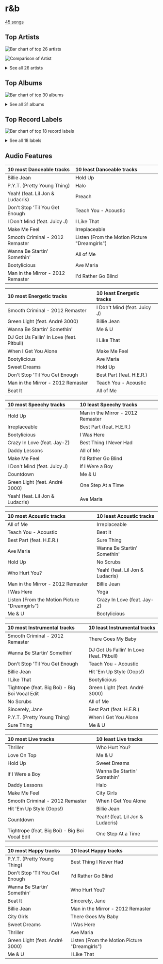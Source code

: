 # r&b

[45 songs](r_b_tracks.md)

## Top Artists

![Bar chart of top 26 artists](../images/genres/r_b/artists.png)

![Comparison of Artist](../images/genres/r_b/artists_comparison.png)


<details>
<summary>See all 26 artists</summary>

|   Number of Tracks | Art                                                                                              | Artist                                         | 🔗                                                           |
|-------------------:|:-------------------------------------------------------------------------------------------------|:-----------------------------------------------|:------------------------------------------------------------|
|                 14 | <img src="https://i.scdn.co/image/ab6761610000e5eb676338904deb80cffb568216" alt="" width="50" /> | [Beyoncé](../artists/beyonc_.md)               | [🔗](https://open.spotify.com/artist/6vWDO969PvNqNYHIOW5v0m) |
|                  8 | <img src="https://i.scdn.co/image/ab6761610000e5eb0e08ea2c4d6789fbf5cbe0aa" alt="" width="50" /> | Michael Jackson                                | [🔗](https://open.spotify.com/artist/3fMbdgg4jU18AjLCKBhRSm) |
|                  5 | <img src="https://i.scdn.co/image/ab6761610000e5eb3ea2c03525939b482f8d3bfd" alt="" width="50" /> | Janelle Monáe                                  | [🔗](https://open.spotify.com/artist/6ueGR6SWhUJfvEhqkvMsVs) |
|                  4 | <img src="https://i.scdn.co/image/ab6761610000e5eb2e42d906f4f9f672359e7379" alt="" width="50" /> | Usher                                          | [🔗](https://open.spotify.com/artist/23zg3TcAtWQy7J6upgbUnj) |
|                  3 | <img src="https://i.scdn.co/image/ab6761610000e5ebaed3c717bf1753ab928ea88d" alt="" width="50" /> | John Legend                                    | [🔗](https://open.spotify.com/artist/5y2Xq6xcjJb2jVM54GHK3t) |
|                  2 | <img src="https://i.scdn.co/image/ab6761610000e5ebbd09edfd2babfc9fd2ba748e" alt="" width="50" /> | Daniel Caesar                                  | [🔗](https://open.spotify.com/artist/20wkVLutqVOYrc0kxFs7rA) |
|                  1 | <img src="https://i.scdn.co/image/ab6761610000e5eba12641edfc4ffbbdf58f7d15" alt="" width="50" /> | Lil Jon                                        | [🔗](https://open.spotify.com/artist/7sfl4Xt5KmfyDs2T3SVSMK) |
|                  1 | <img src="https://i.scdn.co/image/ab6761610000e5ebe50aa80e0f5869f84f6874d1" alt="" width="50" /> | Chris Brown                                    | [🔗](https://open.spotify.com/artist/7bXgB6jMjp9ATFy66eO08Z) |
|                  1 | <img src="https://i.scdn.co/image/5c8d57d92825466637905f0d4219064cb39333e9" alt="" width="50" /> | André 3000                                     | [🔗](https://open.spotify.com/artist/74V3dE1a51skRkdII8y2C6) |
|                  1 | <img src="https://i.scdn.co/image/7667470f669c70a15108051995051fc2cf9e126a" alt="" width="50" /> | Blu Cantrell                                   | [🔗](https://open.spotify.com/artist/6vytZ677lz4LzCrUDcDokM) |
|                  1 | <img src="https://i.scdn.co/image/ab6761610000e5ebb9fd176e4277aed3ced3e732" alt="" width="50" /> | Emily King                                     | [🔗](https://open.spotify.com/artist/6jlWj6y00bMQt8XoKuCjyZ) |
|                  1 | <img src="https://i.scdn.co/image/ab6761610000e5eb116fc50265ef72d7e66723a5" alt="" width="50" /> | Juicy J                                        | [🔗](https://open.spotify.com/artist/5gCRApTajqwbnHHPbr2Fpi) |
|                  1 | <img src="https://i.scdn.co/image/ab6761610000e5eb547d2b41c9f2c97318aad0ed" alt="" width="50" /> | Young Thug                                     | [🔗](https://open.spotify.com/artist/50co4Is1HCEo8bhOyUWKpn) |
|                  1 | <img src="https://i.scdn.co/image/ab6761610000e5ebd9f754de994ed3b6e8f01522" alt="" width="50" /> | Jidenna                                        | [🔗](https://open.spotify.com/artist/4TsHKU8l8Wq7n7OPVikirn) |
|                  1 | <img src="https://i.scdn.co/image/ab6761610000e5ebc75afcd5a9027f60eaebb5e4" alt="" width="50" /> | JAY-Z                                          | [🔗](https://open.spotify.com/artist/3nFkdlSjzX9mRTtwJOzDYB) |
|                  1 | <img src="https://i.scdn.co/image/adcc1cb654e89f2e404688ae0d1bbc942ce02e5d" alt="" width="50" /> | Ludacris                                       | [🔗](https://open.spotify.com/artist/3ipn9JLAPI5GUEo4y4jcoi) |
|                  1 | <img src="https://i.scdn.co/image/ab6761610000e5eb7b05445e212ac49d9ed4c310" alt="" width="50" /> | H.E.R.                                         | [🔗](https://open.spotify.com/artist/3Y7RZ31TRPVadSFVy1o8os) |
|                  1 | <img src="https://i.scdn.co/image/ab6761610000e5eb02eeb5305fa7bdd9ddca42fc" alt="" width="50" /> | Miguel                                         | [🔗](https://open.spotify.com/artist/360IAlyVv4PCEVjgyMZrxK) |
|                  1 | <img src="https://i.scdn.co/image/ab6761610000e5eb7f3c0dffb5229c8734ff60b2" alt="" width="50" /> | Big Boi                                        | [🔗](https://open.spotify.com/artist/2ht3wxeT69CzyKFChNnNAB) |
|                  1 | <img src="https://i.scdn.co/image/ab6761610000e5eb0bae7cfd3b32b10154e0b8b3" alt="" width="50" /> | [Sara Bareilles](../artists/sara_bareilles.md) | [🔗](https://open.spotify.com/artist/2Sqr0DXoaYABbjBo9HaMkM) |
|                  1 | <img src="https://i.scdn.co/image/ab6761610000e5eb009ef60c0a99410630cc40c7" alt="" width="50" /> | Jordin Sparks                                  | [🔗](https://open.spotify.com/artist/2AQjGvtT0pFYfxR3neFcvz) |
|                  1 | <img src="https://i.scdn.co/image/ab6761610000e5eb6f5af779b97c9e52d74d3743" alt="" width="50" /> | Cassie                                         | [🔗](https://open.spotify.com/artist/27FGXRNruFoOdf1vP8dqcH) |
|                  1 | <img src="https://i.scdn.co/image/ab6761610000e5ebf75e64532704bd6acf0b4e76" alt="" width="50" /> | Destiny's Child                                | [🔗](https://open.spotify.com/artist/1Y8cdNmUJH7yBTd9yOvr5i) |
|                  1 | <img src="https://i.scdn.co/image/ab6761610000e5eb02582bb3fa9d68f44a247f39" alt="" width="50" /> | Robin Thicke                                   | [🔗](https://open.spotify.com/artist/0ZrpamOxcZybMHGg1AYtHP) |
|                  1 | <img src="https://i.scdn.co/image/ab6761610000e5eb2dc40ac263ef07c16a95af4e" alt="" width="50" /> | Pitbull                                        | [🔗](https://open.spotify.com/artist/0TnOYISbd1XYRBk9myaseg) |
|                  1 | <img src="https://i.scdn.co/image/ab6761610000e5eb7356ae4581e46319f99c813a" alt="" width="50" /> | TLC                                            | [🔗](https://open.spotify.com/artist/0TImkz4nPqjegtVSMZnMRq) |

</details>

## Top Albums

![Bar chart of top 30 albums](../images/genres/r_b/albums.png)


<details>
<summary>See all 31 albums</summary>

|   Number of Tracks | Art                                                                                              | Album                                          | 🔗                                                          |
|-------------------:|:-------------------------------------------------------------------------------------------------|:-----------------------------------------------|:-----------------------------------------------------------|
|                  4 | <img src="https://i.scdn.co/image/ab67616d0000b273de437d960dda1ac0a3586d97" alt="" width="50" /> | Thriller                                       | [🔗](https://open.spotify.com/album/2ANVost0y2y52ema1E9xAZ) |
|                  4 | <img src="https://i.scdn.co/image/ab67616d0000b273e13de7b8662b085b0885ffef" alt="" width="50" /> | I AM...SASHA FIERCE                            | [🔗](https://open.spotify.com/album/23Y5wdyP5byMFktZf8AcWU) |
|                  4 | <img src="https://i.scdn.co/image/ab67616d0000b273ff5429125128b43572dbdccd" alt="" width="50" /> | 4                                              | [🔗](https://open.spotify.com/album/1gIC63gC3B7o7FfpPACZQJ) |
|                  2 | <img src="https://i.scdn.co/image/ab67616d0000b27386b0c9728ad3ed338eaeea79" alt="" width="50" /> | Raymond v Raymond (Expanded Edition)           | [🔗](https://open.spotify.com/album/6A1F3Fkq5dYeYYNkXflcTX) |
|                  2 | <img src="https://i.scdn.co/image/ab67616d0000b27389992f4d7d4ab94937bf9e23" alt="" width="50" /> | Lemonade                                       | [🔗](https://open.spotify.com/album/7dK54iZuOxXFarGhXwEXfF) |
|                  2 | <img src="https://i.scdn.co/image/ab67616d0000b2730a60fb0deda858270cca82ee" alt="" width="50" /> | Dirty Computer                                 | [🔗](https://open.spotify.com/album/2PjlaxlMunGOUvcRzlTbtE) |
|                  2 | <img src="https://i.scdn.co/image/ab67616d0000b27362e97ae5072de10850578af5" alt="" width="50" /> | Bad (Remastered)                               | [🔗](https://open.spotify.com/album/3Us57CjssWnHjTUIXBuIeH) |
|                  2 | <img src="https://i.scdn.co/image/ab67616d0000b273026e88f624dfb96f2e1ef10b" alt="" width="50" /> | B'Day Deluxe Edition                           | [🔗](https://open.spotify.com/album/0Zd10MKN5j9KwUST0TdBBB) |
|                  1 | <img src="https://i.scdn.co/image/ab67616d0000b273fbf594435bcb7b30636efc02" alt="" width="50" /> | Yoga                                           | [🔗](https://open.spotify.com/album/5rzxGeVyCV74SvV5hjLRAU) |
|                  1 | <img src="https://i.scdn.co/image/ab67616d0000b273c70176fa51326491ecc5f79e" alt="" width="50" /> | Who Hurt You?                                  | [🔗](https://open.spotify.com/album/15M9pZ8gsdoN67yLjyQ039) |
|                  1 | <img src="https://i.scdn.co/image/ab67616d0000b273120a1366324c2ae1728e17e5" alt="" width="50" /> | The ArchAndroid                                | [🔗](https://open.spotify.com/album/7MvSB0JTdtl1pSwZcgvYQX) |
|                  1 | <img src="https://i.scdn.co/image/ab67616d0000b2737c83e8f225e70de4bb866c96" alt="" width="50" /> | Survivor                                       | [🔗](https://open.spotify.com/album/480AZOo2VQ1kf3GedAiKV9) |
|                  1 | <img src="https://i.scdn.co/image/ab67616d0000b27363e0ddbb488d0eeec0e738fc" alt="" width="50" /> | Slime & B                                      | [🔗](https://open.spotify.com/album/7fZKtzZAsfH0kzeTivu5TG) |
|                  1 | <img src="https://i.scdn.co/image/ab67616d0000b273cf31c7be8a9eea69d98c37c4" alt="" width="50" /> | Sides                                          | [🔗](https://open.spotify.com/album/5alIr9JGPvOQwPLphm0beJ) |
|                  1 | <img src="https://i.scdn.co/image/ab67616d0000b273c8245ce2a727675a0a232b2f" alt="" width="50" /> | Preach                                         | [🔗](https://open.spotify.com/album/32r4o1R9a1lK5DoVXGEC7E) |
|                  1 | <img src="https://i.scdn.co/image/ab67616d0000b2737027294551db4fda68b5ddac" alt="" width="50" /> | Off the Wall                                   | [🔗](https://open.spotify.com/album/2ZytN2cY4Zjrr9ukb2rqTP) |
|                  1 | <img src="https://i.scdn.co/image/ab67616d0000b2734e8e488284a2cf00a613c0a1" alt="" width="50" /> | Music From The Motion Picture Cadillac Records | [🔗](https://open.spotify.com/album/4b2zuwf7CPesdiTg1kFDjU) |
|                  1 | <img src="https://i.scdn.co/image/ab67616d0000b273b72cb7bed93d6e2fdf42cffe" alt="" width="50" /> | Metropolis: The Chase Suite (Special Edition)  | [🔗](https://open.spotify.com/album/3T3bJi3cvwR5U7ihwgEwF1) |
|                  1 | <img src="https://i.scdn.co/image/ab67616d0000b27394c9217a398f5174757c0c78" alt="" width="50" /> | Love In The Future (Expanded Edition)          | [🔗](https://open.spotify.com/album/4OTAx9un4e6NfoHuVRiOrC) |
|                  1 | <img src="https://i.scdn.co/image/ab67616d0000b273260e2444b3431b3b8b559bc3" alt="" width="50" /> | Jordin Sparks                                  | [🔗](https://open.spotify.com/album/6JCNOvp9UeMrFuXwNW0JW6) |
|                  1 | <img src="https://i.scdn.co/image/ab67616d0000b2736e62a873c96524a3788a2edf" alt="" width="50" /> | I Don't Mind (feat. Juicy J)                   | [🔗](https://open.spotify.com/album/5BAqg5IJQ7XFKfdoCiOlJw) |
|                  1 | <img src="https://i.scdn.co/image/ab67616d0000b273d0593178c6c2594693ee34b7" alt="" width="50" /> | HIStory - PAST, PRESENT AND FUTURE - BOOK I    | [🔗](https://open.spotify.com/album/3OBhnTLrvkoEEETjFA3Qfk) |
|                  1 | <img src="https://i.scdn.co/image/ab67616d0000b2733138f891f3075c9c5d944037" alt="" width="50" /> | Freudian                                       | [🔗](https://open.spotify.com/album/3xybjP7r2VsWzwvDQipdM0) |
|                  1 | <img src="https://i.scdn.co/image/ab67616d0000b27361ffafd5e31a37336531cf95" alt="" width="50" /> | Fanmail                                        | [🔗](https://open.spotify.com/album/1CvjjpvqVMoyprsf74bpYW) |
|                  1 | <img src="https://i.scdn.co/image/ab67616d0000b273d70bbffa859a9f9ca6f10496" alt="" width="50" /> | Evolver                                        | [🔗](https://open.spotify.com/album/11sKu4dBGvmEZTuVw9EC9A) |
|                  1 | <img src="https://i.scdn.co/image/ab67616d0000b27345680a4a57c97894490a01c1" alt="" width="50" /> | Dangerously In Love                            | [🔗](https://open.spotify.com/album/6oxVabMIqCMJRYN1GqR3Vf) |
|                  1 | <img src="https://i.scdn.co/image/ab67616d0000b273365b3fb800c19f7ff72602da" alt="" width="50" /> | Confessions (Expanded Edition)                 | [🔗](https://open.spotify.com/album/1RM6MGv6bcl6NrAG8PGoZk) |
|                  1 | <img src="https://i.scdn.co/image/ab67616d0000b273f4c4ee507c2558262869f415" alt="" width="50" /> | Cassie (U.S. Version)                          | [🔗](https://open.spotify.com/album/0j1qzjaJmsF1FkcICf3hRu) |
|                  1 | <img src="https://i.scdn.co/image/ab67616d0000b27384a1d313a00f16b5a29ff46c" alt="" width="50" /> | Bittersweet                                    | [🔗](https://open.spotify.com/album/3UviDOQkc4WbXkNi6DIBZu) |
|                  1 | <img src="https://i.scdn.co/image/ab67616d0000b273d5a8395b0d80b8c48a5d851c" alt="" width="50" /> | All I Want Is You                              | [🔗](https://open.spotify.com/album/493HYe7N5pleudEZRyhE7R) |
|                  1 | <img src="https://i.scdn.co/image/ab67616d0000b273af3ad974e635a6b18579adee" alt="" width="50" /> | A Beautiful World                              | [🔗](https://open.spotify.com/album/76wI74XuASLFrY9pUVLhO9) |

</details>


## Top Record Labels

![Bar chart of top 18 record labels](../images/genres/r_b/labels.png)


<details>
<summary>See all 18 labels</summary>

|   Number of Tracks | Label                                                               |
|-------------------:|:--------------------------------------------------------------------|
|                 18 | [Columbia](../labels/columbia.md)                                   |
|                  9 | [Epic](../labels/epic.md)                                           |
|                  6 | [Parkwood Entertainment](../labels/parkwood_entertainment.md)       |
|                  5 | [Music World Music](../labels/music_world_music.md)                 |
|                  5 | [Bad Boy](../labels/bad_boy.md)                                     |
|                  4 | [LaFace Records](../labels/laface_records.md)                       |
|                  2 | [Wondaland](../labels/wondaland.md)                                 |
|                  2 | [RCA Records Label](../labels/rca_records_label.md)                 |
|                  2 | [Legacy](../labels/legacy.md)                                       |
|                  2 | [Golden Child Recordings](../labels/golden_child_recordings.md)     |
|                  2 | [G.O.O.D. Music](../labels/g_o_o_d__music.md)                       |
|                  2 | [Arista](../labels/arista.md)                                       |
|                  1 | [Nu America Music](../labels/nu_america_music.md)                   |
|                  1 | [Jive](../labels/jive.md)                                           |
|                  1 | [Chris Brown Entertainment](../labels/chris_brown_entertainment.md) |
|                  1 | [ATO Records](../labels/ato_records.md)                             |
|                  1 | [300 Entertainment](../labels/300_entertainment.md)                 |
|                  1 | [19 Recordings Limited](../labels/19_recordings_limited.md)         |

</details>


## Audio Features

| 10 most Danceable tracks          | 10 least Danceable tracks                     |
|:----------------------------------|:----------------------------------------------|
| Billie Jean                       | Hold Up                                       |
| P.Y.T. (Pretty Young Thing)       | Halo                                          |
| Yeah! (feat. Lil Jon & Ludacris)  | Preach                                        |
| Don't Stop 'Til You Get Enough    | Teach You - Acoustic                          |
| I Don't Mind (feat. Juicy J)      | I Like That                                   |
| Make Me Feel                      | Irreplaceable                                 |
| Smooth Criminal - 2012 Remaster   | Listen (From the Motion Picture "Dreamgirls") |
| Wanna Be Startin' Somethin'       | All of Me                                     |
| Bootylicious                      | Ave Maria                                     |
| Man in the Mirror - 2012 Remaster | I'd Rather Go Blind                           |

| 10 most Energetic tracks                  | 10 least Energetic tracks    |
|:------------------------------------------|:-----------------------------|
| Smooth Criminal - 2012 Remaster           | I Don't Mind (feat. Juicy J) |
| Green Light (feat. André 3000)            | Billie Jean                  |
| Wanna Be Startin' Somethin'               | Me & U                       |
| DJ Got Us Fallin' In Love (feat. Pitbull) | I Like That                  |
| When I Get You Alone                      | Make Me Feel                 |
| Bootylicious                              | Ave Maria                    |
| Sweet Dreams                              | Hold Up                      |
| Don't Stop 'Til You Get Enough            | Best Part (feat. H.E.R.)     |
| Man in the Mirror - 2012 Remaster         | Teach You - Acoustic         |
| Beat It                                   | All of Me                    |

| 10 most Speechy tracks           | 10 least Speechy tracks           |
|:---------------------------------|:----------------------------------|
| Hold Up                          | Man in the Mirror - 2012 Remaster |
| Irreplaceable                    | Best Part (feat. H.E.R.)          |
| Bootylicious                     | I Was Here                        |
| Crazy In Love (feat. Jay-Z)      | Best Thing I Never Had            |
| Daddy Lessons                    | All of Me                         |
| Make Me Feel                     | I'd Rather Go Blind               |
| I Don't Mind (feat. Juicy J)     | If I Were a Boy                   |
| Countdown                        | Me & U                            |
| Green Light (feat. André 3000)   | One Step At a Time                |
| Yeah! (feat. Lil Jon & Ludacris) | Ave Maria                         |

| 10 most Acoustic tracks                       | 10 least Acoustic tracks         |
|:----------------------------------------------|:---------------------------------|
| All of Me                                     | Irreplaceable                    |
| Teach You - Acoustic                          | Beat It                          |
| Best Part (feat. H.E.R.)                      | Sure Thing                       |
| Ave Maria                                     | Wanna Be Startin' Somethin'      |
| Hold Up                                       | No Scrubs                        |
| Who Hurt You?                                 | Yeah! (feat. Lil Jon & Ludacris) |
| Man in the Mirror - 2012 Remaster             | Billie Jean                      |
| I Was Here                                    | Yoga                             |
| Listen (From the Motion Picture "Dreamgirls") | Crazy In Love (feat. Jay-Z)      |
| Me & U                                        | Bootylicious                     |

| 10 most Instrumental tracks                    | 10 least Instrumental tracks              |
|:-----------------------------------------------|:------------------------------------------|
| Smooth Criminal - 2012 Remaster                | There Goes My Baby                        |
| Wanna Be Startin' Somethin'                    | DJ Got Us Fallin' In Love (feat. Pitbull) |
| Don't Stop 'Til You Get Enough                 | Teach You - Acoustic                      |
| Billie Jean                                    | Hit 'Em Up Style (Oops!)                  |
| I Like That                                    | Bootylicious                              |
| Tightrope (feat. Big Boi) - Big Boi Vocal Edit | Green Light (feat. André 3000)            |
| No Scrubs                                      | All of Me                                 |
| Sincerely, Jane                                | Best Part (feat. H.E.R.)                  |
| P.Y.T. (Pretty Young Thing)                    | When I Get You Alone                      |
| Sure Thing                                     | Me & U                                    |

| 10 most Live tracks                            | 10 least Live tracks             |
|:-----------------------------------------------|:---------------------------------|
| Thriller                                       | Who Hurt You?                    |
| Love On Top                                    | Me & U                           |
| Hold Up                                        | Sweet Dreams                     |
| If I Were a Boy                                | Wanna Be Startin' Somethin'      |
| Daddy Lessons                                  | Halo                             |
| Make Me Feel                                   | City Girls                       |
| Smooth Criminal - 2012 Remaster                | When I Get You Alone             |
| Hit 'Em Up Style (Oops!)                       | Billie Jean                      |
| Countdown                                      | Yeah! (feat. Lil Jon & Ludacris) |
| Tightrope (feat. Big Boi) - Big Boi Vocal Edit | One Step At a Time               |

| 10 most Happy tracks           | 10 least Happy tracks                         |
|:-------------------------------|:----------------------------------------------|
| P.Y.T. (Pretty Young Thing)    | Best Thing I Never Had                        |
| Don't Stop 'Til You Get Enough | I'd Rather Go Blind                           |
| Wanna Be Startin' Somethin'    | Who Hurt You?                                 |
| Beat It                        | Sincerely, Jane                               |
| Billie Jean                    | Man in the Mirror - 2012 Remaster             |
| City Girls                     | There Goes My Baby                            |
| Sweet Dreams                   | I Was Here                                    |
| Thriller                       | Ave Maria                                     |
| Green Light (feat. André 3000) | Listen (From the Motion Picture "Dreamgirls") |
| Me & U                         | I Like That                                   |

